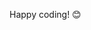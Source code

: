 <!--# 🎓 Quiz App 

A simple and interactive quiz application built with React and Redux, where users can test their knowledge on various topics. This app fetches quiz questions from an external REST API and presents them in an engaging and user-friendly interface.

### Live Demo
Check out the live version of the app [here](https://quiz-react-app-y.netlify.app/).

### Features
- 🔍 **Multiple Categories**: Choose from various quiz categories to test your knowledge.
- 📊 **Real-time Score**: Get instant feedback on whether your answers are correct or not, and track your score.
- ⏲️ **Timer**: Set a timer for each quiz question to add an extra challenge.
- 📱 **Responsive Design**: Optimized for all screen sizes to provide a seamless experience on any device.

### Technologies Used
- **React**: A JavaScript library for building user interfaces.
- **Redux**: For managing the app state efficiently.
- **REST API**: Fetches quiz data in real time.
- **CSS**: Styling to enhance the look and feel of the app.
- **Axios**: To make HTTP requests to the API.

### Installation

Clone this repository:

```bash
git clone https://github.com/Yumna0019/Quiz-App.git
```

Navigate to the project directory:

```bash
cd Quiz_App
```

Install dependencies:

```bash
npm install
```

Start the development server:

```bash
npm start
```

### Contributing
Feel free to fork the repository and submit a pull request. All contributions are welcome!

<!--### Resources
This app was built using the guidance from [this Medium article](https://medium.com/geekculture/building-a-simple-quiz-app-using-a-rest-api-react-and-redux-5c8a85a9447f).
-->
Happy coding! 😊
